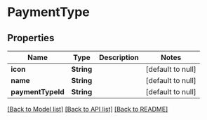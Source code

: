 # PaymentType
## Properties

| Name | Type | Description | Notes |
|------------ | ------------- | ------------- | -------------|
| **icon** | **String** |  | [default to null] |
| **name** | **String** |  | [default to null] |
| **paymentTypeId** | **String** |  | [default to null] |

[[Back to Model list]](../README.md#documentation-for-models) [[Back to API list]](../README.md#documentation-for-api-endpoints) [[Back to README]](../README.md)

